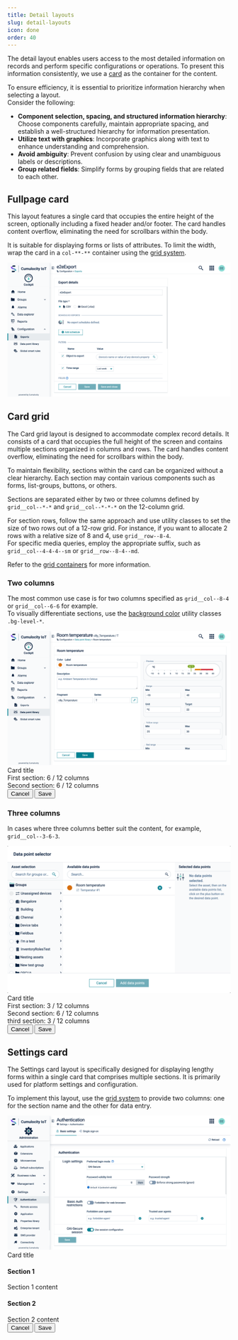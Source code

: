 ```yaml
---
title: Detail layouts
slug: detail-layouts
icon: done
order: 40
---
```


<!-- markdownlint-disable MD025 -->
<!-- markdownlint-disable MD033 -->
<!-- markdownlint-disable MD051 -->

The detail layout enables users access to the most detailed information on records and perform
specific configurations or operations. To present this information consistently, we use a
[card](#/components/card) as the container for the content.

To ensure efficiency, it is essential to prioritize information hierarchy when selecting a layout.  
Consider the following:

- **Component selection, spacing, and structured information hierarchy**: Choose components carefully, maintain appropriate spacing, and establish a well-structured hierarchy
for information presentation.
- **Utilize text with graphics**: Incorporate graphics along with text to enhance understanding and comprehension.
- **Avoid ambiguity**: Prevent confusion by using clear and unambiguous labels or descriptions.
- **Group related fields**: Simplify forms by grouping fields that are related to each other.

## Fullpage card

This layout features a single card that occupies the entire height of the screen, optionally
including a fixed header and/or footer. The card handles content overflow, eliminating the need for
scrollbars within the body.

It is suitable for displaying forms or lists of attributes. To limit the width, wrap the card in a
`col-**-**` container using the [grid system](#/utilities/using-the-grid/).
<div>
<codex-tutorial-example class="c8y-codex-override">
  <div class="container-fluid">
<img class="img-responsive" alt="Data grid devices" src="../../images/ui-guidelines/layouts/fullpage-card.png">
<div class="hidden">
<!-- important -->
<div class="card card--fullpage">
  <div class="card-header separator">
    <!-- header content -->
  </div>
  <!-- scrolling container -->
  <div class="inner-scroll">
    <div class="card-block">
      <!-- main content -->
    </div>
  </div>
  <div class="card-footer separator">
    <!-- footer content -->
  </div>
</div>
<!-- /important -->
</div>
</div>
</c8y-codex-example>
</div>

## Card grid

The Card grid layout is designed to accommodate complex record details. It consists of a card that
occupies the full height of the screen and contains multiple sections organized in columns and rows.
The card handles content overflow, eliminating the need for scrollbars within the body.

To maintain flexibility, sections within the card can be organized without a clear hierarchy. Each
section may contain various components such as forms, list-groups, buttons, or others.

Sections are separated either by two or three columns defined by `grid__col--*-*` and
`grid__col--*-*-*` on the 12-column grid.

For section rows, follow the same approach and use utility classes to set the size of two rows
out of a 12-row grid. For instance, if you want to allocate 2 rows with a relative size of 8 and 4,
use `grid__row--8-4`.  
For specific media queries, employ the appropriate suffix, such as `grid__col--4-4-4--sm` or
`grid__row--8-4--md`.

Refer to the [grid containers](#/utilities/grid-containers/) for more information.

### Two columns

The most common use case is for two columns specified as `grid__col--8-4` or `grid__col--6-6` for example.  
To visually differentiate sections, use the
[background color](#/utilities/color/overview#background-color) utility classes `.bg-level-*`.

<div>
<codex-tutorial-example class="c8y-codex-override">
  <div class="container-fluid">
  <img class="img-responsive m-b-24" alt="Data grid devices" src="../../images/ui-guidelines/layouts/card-grid.png">
  <!-- important -->
<div class="card card--grid grid__col--6-6">
  <!-- the card header usually takes the full width -->
  <div class="card-header separator grid__col--fullspan">
    <div class="card-title">
      Card title
    </div>
  </div>
  <!-- the column containers -->
  <div class="inner-scroll">
    <div class="card-block">
      First section: 6 / 12 columns
    </div>
  </div>
  <div class="inner-scroll bg-level-1">
    <div class="card-block">
      Second section: 6 / 12 columns
    </div>
  </div>
  <!-- the card footer also taking the full width -->
  <div class="card-footer separator grid__col--fullspan">
    <button class="btn btn-default" type="button" >
      Cancel
    </button>
    <button class="btn btn-primary">
      Save
    </button>
  </div>
</div>
  <!-- /important -->
</div>
</c8y-codex-example>
</div>

### Three columns

In cases where three columns better suit the content, for example, `grid__col--3-6-3`.

<div>
<codex-tutorial-example class="c8y-codex-override">
  <div class="container-fluid">
  <img class="img-responsive m-b-24" alt="Data grid devices" src="../../images/ui-guidelines/layouts/card-grid-3cols.png">
  <!-- important -->
<div class="card card--grid grid__col--3-6-3--sm">
  <!-- the card header usually takes the full width -->
  <div class="card-header separator grid__col--fullspan">
    <div class="card-title">
      Card title
    </div>
  </div>
  <!-- the column containers -->
  <div class="inner-scroll">
    <div class="card-block bg-level-1">
      First section: 3 / 12 columns
    </div>
  </div>
  <div class="inner-scroll">
    <div class="card-block">
      Second section: 6 / 12 columns
    </div>
  </div>
  <div class="inner-scroll bg-level-1">
    <div class="card-block">
      third section: 3 / 12 columns
    </div>
  </div>
  <!-- the card footer also taking the full width -->
  <div class="card-footer separator grid__col--fullspan">
    <button class="btn btn-default" type="button" >
      Cancel
    </button>
    <button class="btn btn-primary">
      Save
    </button>
  </div>
</div>
  <!-- /important -->
</div>
</c8y-codex-example>
</div>

## Settings card

The Settings card layout is specifically designed for displaying lengthy forms within a single card
that comprises multiple sections. It is primarily used for platform settings and configuration.

To implement this layout, use the [grid system](#/utilities/using-the-grid) to provide two
columns: one for the section name and the other for data entry.

<codex-tutorial-example class="c8y-codex-override">
  <div class="container-fluid">
    <img class="img-responsive m-b-24" alt="Data grid devices" src="../../images/ui-guidelines/layouts/settings-card.png">
<!-- important -->
<div class="card card--fullpage">
  <div class="card-header separator">
    <span class="card-title">Card title</span>
  </div>
  <div class="inner-scroll">
    <!-- repeat the block below for each section -->
    <div class="card-block separator-top">
      <div class="row">
        <div class="col-xs-12 col-sm-3 col-md-2">
          <h4 class="text-normal text-right text-left-xs" translate>
           Section 1
          </h4>
        </div>
        <div class="col-xs-12 col-sm-9 col-md-10">
          Section 1 content
        </div>
      </div>
    </div>
    <!-- end of the block -->
    <div class="card-block separator-top">
      <div class="row">
        <div class="col-xs-12 col-sm-3 col-md-2">
          <h4 class="text-normal text-right text-left-xs" translate>
           Section 2
          </h4>
        </div>
        <div class="col-xs-12 col-sm-9 col-md-10">
          Section 2 content
        </div>
      </div>
    </div>
  </div>
  <!-- the footer, if required -->
  <div class="card-footer separator">
    <button class="btn btn-default">
      Cancel
    </button>
    <button class="btn btn-primary">
      Save
    </button>
  </div>
</div>
<!-- /important -->
</div>

</codex-tutorial-example>
